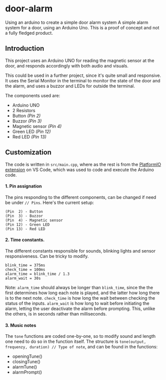 # door-alarm
Using an arduino to create a simple door alarm system
A simple alarm system for a door, using an Arduino Uno. This is a proof of concept and not a fully fledged product.

## Introduction
This project uses an Arduino UNO for reading the magnetic sensor at the door, and responds accordingly with both audio and visuals.

This could be used in a further project, since it's quite small and responsive. It uses the Serial Monitor in the terminal to monitor the state of the door and the alarm, and uses a buzzor and LEDs for outside the terminal.

The components used are:
- Arduino UNO
- 2 Resistors
- Button *(Pin 2)*
- Buzzor *(Pin 3)*
- Magnetic sensor *(Pin 4)*
- Green LED *(Pin 12)*
- Red LED *(Pin 13)*

## Customization

The code is written in `src/main.cpp`, where as the rest is from the [PlatformIO extension](https://platformio.org/) on VS Code, which was used to code and execute the Arduino code.

#### 1. Pin assignation

The pins responding to the different components, can be changed if need be under `// Pins`. Here's the current setup:
```
(Pin  2) - Button
(Pin  3) - Buzzor 
(Pin  4) - Magnetic sensor
(Pin 12) - Green LED
(Pin 13) - Red LED
```

#### 2. Time constants.

The different constants responsible for sounds, blinking lights and sensor responsiveness. Can be tricky to modify.
```
blink_time = 375ms
check_time = 100ms
alarm_time = blink_time / 1.3
alarm_wait = 30s
```
Note: `alarm_time` should always be longer than `blink_time`, since the the first determines how long each note is played, and the latter how long there is to the next note.
`check_time` is how long the wait between checking the status of the inputs.
`alarm_wait` is how long to wait before initiating the alarm, letting the user deactivate the alarm before prompting. This, unlike the others, is in seconds rather than milliseconds.

#### 3. Music notes

The `tone` functions are coded one-by-one, so to modify sound and length one need to do so in the function itself.
The structure is `tone(output, frequenzy, duration) // Type of note`, and can be found in the functions:
- openingTune()
- closingTune()
- alarmTune()
- alarmPrompt()
